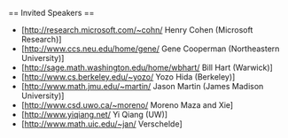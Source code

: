 == Invited Speakers ==

  * [http://research.microsoft.com/~cohn/ Henry Cohen (Microsoft Research)]
  * [http://www.ccs.neu.edu/home/gene/ Gene Cooperman (Northeastern University)]
  * [http://sage.math.washington.edu/home/wbhart/ Bill Hart (Warwick)]
  * [http://www.cs.berkeley.edu/~yozo/ Yozo Hida (Berkeley)]
  * [http://www.math.jmu.edu/~martin/ Jason Martin (James Madison University)]
  * [http://www.csd.uwo.ca/~moreno/ Moreno Maza and Xie]
  * [http://www.yiqiang.net/ Yi Qiang (UW)]
  * [http://www.math.uic.edu/~jan/ Verschelde]
